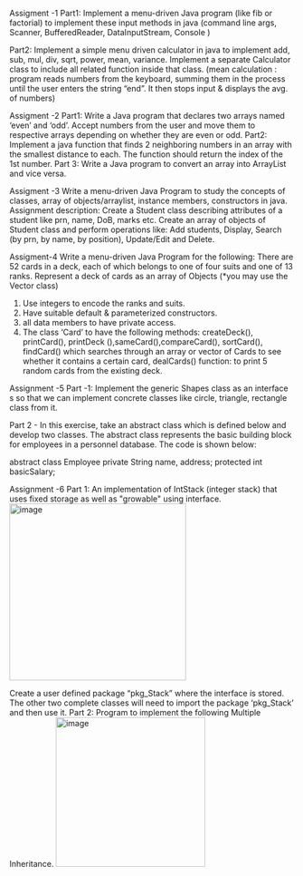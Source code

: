 Assigment -1
    Part1: Implement a menu-driven Java program (like fib or factorial) to implement these input methods in java (command line args, Scanner, BufferedReader, DataInputStream, Console )

   Part2: Implement a simple menu driven calculator in java to implement add, sub, mul, div, sqrt, power, mean, variance. Implement a separate Calculator class to include all related function inside that class. (mean calculation : program reads numbers from the keyboard, summing them in the process until the user enters the string “end”. It then stops input & displays the avg. of numbers)


Assigment -2
    Part1: Write a Java program that declares two arrays named ‘even’ and ‘odd’. Accept numbers from the user and move them to respective arrays depending on whether they are even or odd.
    Part2: Implement a java function that finds 2 neighboring numbers in an array with the smallest distance to each. The function should return the index of the 1st number.
    Part 3: Write a Java program to convert an array into ArrayList and vice versa.
    
  
  Assigment -3
    Write a menu-driven Java Program to study the concepts of classes, array of objects/arraylist, instance members, constructors in java.
Assignment description: Create a Student class describing attributes of a student like prn, name, DoB, marks etc. Create an array of objects of Student class and perform operations like: Add students, Display, Search (by prn, by name, by position), Update/Edit and Delete.  

Assigment-4
    Write a menu-driven Java Program for the following:
There are 52 cards in a deck, each of which belongs to one of four suits and one of 13 ranks. Represent a deck of cards as an array of
Objects (*you may use the Vector class)
1.  Use integers to encode the ranks and suits.
2.  Have suitable default & parameterized constructors.
3.  all data members to have private access.
4.  The class ‘Card’ to have the following methods:
createDeck(), printCard(), printDeck (),sameCard(),compareCard(), sortCard(), findCard() which searches through an array or vector of Cards to see whether it contains a certain card, dealCards() function: to print 5 random cards from the existing deck.

Assignment -5
Part -1:
 Implement the generic Shapes class as an interface s so that we can implement concrete classes like circle, triangle, rectangle class from it.
 
 
 Part 2 - In this exercise, take an abstract class which is defined below and develop two classes. The abstract class represents the basic building block for employees in a personnel database. The code is shown below:

abstract class Employee
private String name, address;
protected int basicSalary;


Assignment -6
Part 1: An implementation of IntStack (integer stack) that uses fixed
storage as well as "growable" using interface.
<img width="312" alt="image" src="https://user-images.githubusercontent.com/114643954/232841526-55e78a04-c990-49dd-afc7-c51ebd91f845.png">

Create a user defined package “pkg_Stack” where the interface is stored.
The other two complete classes will need to import the package
‘pkg_Stack’ and then use it.
Part 2: Program to implement the following Multiple Inheritance.
<img width="264" alt="image" src="https://user-images.githubusercontent.com/114643954/232841594-46314ac9-21db-4c27-b185-ef648bc9e0ea.png">
